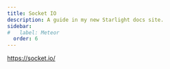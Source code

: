 ```yaml
---
title: Socket IO
description: A guide in my new Starlight docs site.
sidebar:
#   label: Meteor
  order: 6
---
```



https://socket.io/